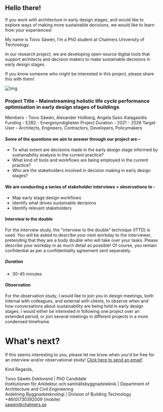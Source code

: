 <!--- Book an interview date here -
<https://choodle.portal.chalmers.se/DigitalTools>  
--->

## Hello there!  
If you work with architecture in early design stages, and would like to explore ways of making more sustainable decisions, we would like to learn from your experiences!  
 
My name is Toivo Säwén, I’m a PhD student at Chalmers University of Technology.

In our research project, we are developing open-source digital tools that support architects and decision makers to make sustainable decisions in early design stages.

If you know someone who might be interested in this project, please share this with them!  
 
![img](/header.png) 

### Project Title - Mainstreaming holistic life cycle performance optimisation in early design stages of buildings
Members - Toivo Säwén, Alexander Hollberg, Angela Sasic Kalagasidis  
Funding - E2B2 - Energimyndigheten
Project Duration - 2021 - 2026
Target User – Architects, Engineers, Contractors, Developers, Policymakers 

#### Some of the questions we aim to answer through our project are –  
-	To what extent are decisions made in the early design stage informed by sustainability analysis in the current practice?
-	What kind of tools and workflows are being employed in the current practice?
-	Who are the stakeholders involved in decision making in early design stages?
 
#### We are conducting a series of stakeholder interviews + observations to -
-	Map early stage design workflows
-	Identify what drives sustainable decisions
-	Identify relevant stakeholders
 
#### Interview to the double
For the interview study, the "interview to the double" technique (ITTD) is used. You will be asked to describe your next workday to the interviewer, pretending that they are a body double who will take over your tasks. Please describe your workday in as much detail as possible! Of course, you remain confidential as per a confidentiality agreement 
sent separately.

##### Duration   
-	30-45 minutes

#### Observation
For the observation study, I would like to join you in design meetings, both internal with colleagues, and external with clients, to observe when and how conversations about sustainability are being held in early design stages. I would either be interested in following one project over an extended period, or join several meetings in different projects in a more condensed timeframe.


# What's next?
If this seems interesting to you, please let me know when you'd be free for an interview and/or observational study!
[Click here to send an email!](mailto:sawen@chalmers.se)

<!---
### Interested in the nuts and bolts?
The goal with the digital tool is to stay open-source, and to encourage target users to actively test them as well.
Please take a look at the project homepage for an overview and links to publications <https://snjsomnath.github.io/PhDThesisRepo/>.
As you will see, it is very much a Work-in-Progress, which makes it the perfect time to get inputs from stakeholders like yourself.
--->

 
Kind Regards,  
 
Toivo Säwén
Doktorand | PhD Candidate                                            
Institutionen för Arkitektur och samhällsbyggnadsteknik | Department of Architecture and Civil Engineering  
Avdelning Byggnadsteknologi | Division of Building Technology
+46(0)730392009 (mobile)  
<sawen@chalmers.se>
